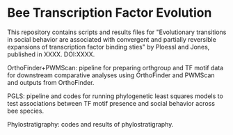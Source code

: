 # Bee Transcription Factor Evolution

This repository contains scripts and results files for "Evolutionary transitions in social behavior are associated with convergent and partially reversible expansions of transcription factor binding sties" by Ploessl and Jones, published in XXXX. DOI:XXXX.

OrthoFinder+PWMScan: pipeline for preparing orthgroup and TF motif data for downstream comparative analyses using OrthoFinder and PWMScan and outputs from OrthoFinder. 

PGLS: pipeline and codes for running phylogenetic least squares models to test associations between TF motif presence and social behavior across bee species.

Phylostratigraphy: codes and results of phylostratigraphy.
